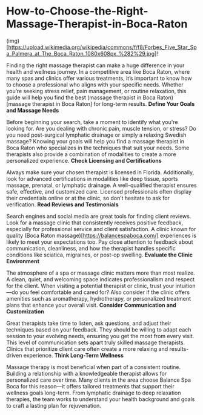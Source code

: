 # How-to-Choose-the-Right-Massage-Therapist-in-Boca-Raton
(img)[https://upload.wikimedia.org/wikipedia/commons/f/f8/Forbes_Five_Star_Spa_Palmera_at_The_Boca_Raton_1080x608px_%282%29.jpg]!

Finding the right massage therapist can make a huge difference in your health and wellness journey. In a competitive area like Boca Raton, where many spas and clinics offer various treatments, it’s important to know how to choose a professional who aligns with your specific needs. Whether you’re seeking stress relief, pain management, or routine relaxation, this guide will help you find the best (massage therapist in Boca Raton)[massage therapist in Boca Raton] for long-term results.
**Define Your Goals and Massage Needs**

Before beginning your search, take a moment to identify what you're looking for. Are you dealing with chronic pain, muscle tension, or stress? Do you need post-surgical lymphatic drainage or simply a relaxing Swedish massage? Knowing your goals will help you find a massage therapist in Boca Raton who specializes in the techniques that suit your needs. Some therapists also provide a combination of modalities to create a more personalized experience.
**Check Licensing and Certifications**

Always make sure your chosen therapist is licensed in Florida. Additionally, look for advanced certifications in modalities like deep tissue, sports massage, prenatal, or lymphatic drainage. A well-qualified therapist ensures safe, effective, and customized care. Licensed professionals often display their credentials online or at the clinic, so don’t hesitate to ask for verification.
**Read Reviews and Testimonials**

Search engines and social media are great tools for finding client reviews. Look for a massage clinic that consistently receives positive feedback, especially for professional service and client satisfaction. A clinic known for quality (Boca Raton massage)[https://balancespaboca.com/] experiences is likely to meet your expectations too. Pay close attention to feedback about communication, cleanliness, and how the therapist handles specific conditions like sciatica, migraines, or post-op swelling.
**Evaluate the Clinic Environment**

The atmosphere of a spa or massage clinic matters more than most realize. A clean, quiet, and welcoming space indicates professionalism and respect for the client. When visiting a potential therapist or clinic, trust your intuition—do you feel comfortable and cared for? Also consider if the clinic offers amenities such as aromatherapy, hydrotherapy, or personalized treatment plans that enhance your overall visit.
**Consider Communication and Customization**

Great therapists take time to listen, ask questions, and adjust their techniques based on your feedback. They should be willing to adapt each session to your evolving needs, ensuring you get the most from every visit. This level of communication sets apart truly skilled massage therapists. Clinics that prioritize client care often create a more relaxing and results-driven experience.
**Think Long-Term Wellness**

Massage therapy is most beneficial when part of a consistent routine. Building a relationship with a knowledgeable therapist allows for personalized care over time. Many clients in the area choose Balance Spa Boca for this reason—it offers tailored treatments that support their wellness goals long-term. From lymphatic drainage to deep relaxation therapies, the team works to understand your health background and goals to craft a lasting plan for rejuvenation.
